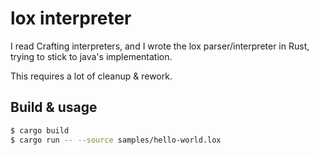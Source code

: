 # lox interpreter

I read Crafting interpreters, and I wrote the lox parser/interpreter in Rust, trying to stick to java's implementation.

This requires a lot of cleanup & rework.

## Build & usage

```sh
$ cargo build
$ cargo run -- --source samples/hello-world.lox
```